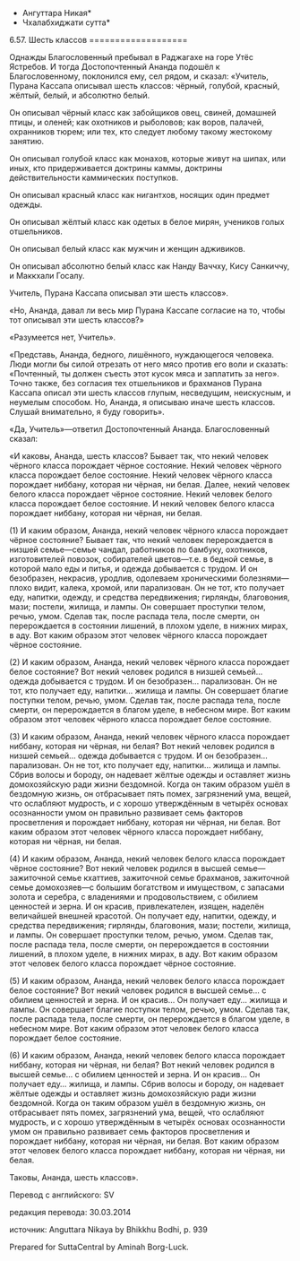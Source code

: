 * Ангуттара Никая*
* Чхалабхиджати сутта*

6\.57\. Шесть классов
\=\=\=\=\=\=\=\=\=\=\=\=\=\=\=\=\=\=\=

Однажды Благословенный пребывал в Раджагахе на горе Утёс Ястребов\. И тогда Достопочтенный Ананда подошёл к Благословенному, поклонился ему, сел рядом, и сказал: «Учитель, Пурана Кассапа описывал шесть классов: чёрный, голубой, красный, жёлтый, белый, и абсолютно белый\.

Он описывал чёрный класс как забойщиков овец, свиней, домашней птицы, и оленей; как охотников и рыболовов; как воров, палачей, охранников тюрем; или тех, кто следует любому такому жестокому занятию\.

Он описывал голубой класс как монахов, которые живут на шипах, или иных, кто придерживается доктрины каммы, доктрины действительности каммических поступков\.

Он описывал красный класс как нигантхов, носящих один предмет одежды\.

Он описывал жёлтый класс как одетых в белое мирян, учеников голых отшельников\.

Он описывал белый класс как мужчин и женщин адживиков\.

Он описывал абсолютно белый класс как Нанду Ваччху, Кису Санкиччу, и Маккхали Госалу\.

Учитель, Пурана Кассапа описывал эти шесть классов»\.

«Но, Ананда, давал ли весь мир Пурана Кассапе согласие на то, чтобы тот описывал эти шесть классов?»

«Разумеется нет, Учитель»\.

«Представь, Ананда, бедного, лишённого, нуждающегося человека\. Люди могли бы силой отрезать от него мясо против его воли и сказать: «Почтенный, ты должен съесть этот кусок мяса и заплатить за него»\. Точно также, без согласия тех отшельников и брахманов Пурана Кассапа описал эти шесть классов глупым, несведущим, неискусным, и неумелым способом\. Но, Ананда, я описываю иначе шесть классов\. Слушай внимательно, я буду говорить»\.

«Да, Учитель»—ответил Достопочтенный Ананда\. Благословенный сказал:

«И каковы, Ананда, шесть классов? Бывает так, что некий человек чёрного класса порождает чёрное состояние\. Некий человек чёрного класса порождает белое состояние\. Некий человек чёрного класса порождает ниббану, которая ни чёрная, ни белая\. Далее, некий человек белого класса порождает чёрное состояние\. Некий человек белого класса порождает белое состояние\. И некий человек белого класса порождает ниббану, которая ни чёрная, ни белая\.

\(1\) И каким образом, Ананда, некий человек чёрного класса порождает чёрное состояние? Бывает так, что некий человек перерождается в низшей семье—семье чандал, работников по бамбуку, охотников, изготовителей повозок, собирателей цветов—т\.е\. в бедной семье, в которой мало еды и питья, и одежда добывается с трудом\. И он безобразен, некрасив, уродлив, одолеваем хроническими болезнями—плохо видит, калека, хромой, или парализован\. Он не тот, кто получает еду, напитки, одежду, и средства передвижения; гирлянды, благовония, мази; постели, жилища, и лампы\. Он совершает проступки телом, речью, умом\. Сделав так, после распада тела, после смерти, он перерождается в состоянии лишений, в плохом уделе, в нижних мирах, в аду\. Вот каким образом этот человек чёрного класса порождает чёрное состояние\.

\(2\) И каким образом, Ананда, некий человек чёрного класса порождает белое состояние? Вот некий человек родился в низшей семьей… одежда добывается с трудом\. И он безобразен… парализован\. Он не тот, кто получает еду, напитки… жилища и лампы\. Он совершает благие поступки телом, речью, умом\. Сделав так, после распада тела, после смерти, он перерождается в благом уделе, в небесном мире\. Вот каким образом этот человек чёрного класса порождает белое состояние\.

\(3\) И каким образом, Ананда, некий человек чёрного класса порождает ниббану, которая ни чёрная, ни белая? Вот некий человек родился в низшей семьей… одежда добывается с трудом\. И он безобразен… парализован\. Он не тот, кто получает еду, напитки… жилища и лампы\. Сбрив волосы и бороду, он надевает жёлтые одежды и оставляет жизнь домохозяйскую ради жизни бездомной\. Когда он таким образом ушёл в бездомную жизнь, он отбрасывает пять помех, загрязнений ума, вещей, что ослабляют мудрость, и с хорошо утверждённым в четырёх основах осознанности умом он правильно развивает семь факторов просветления и порождает ниббану, которая ни чёрная, ни белая\. Вот каким образом этот человек чёрного класса порождает ниббану, которая ни чёрная, ни белая\.

\(4\) И каким образом, Ананда, некий человек белого класса порождает чёрное состояние? Вот некий человек родился в высшей семье—зажиточной семье кхаттиев, зажиточной семье брахманов, зажиточной семье домохозяев—с большим богатством и имуществом, с запасами золота и серебра, с владениями и продовольствием, с обилием ценностей и зерна\. И он красив, привлекателен, изящен, наделён величайшей внешней красотой\. Он получает еду, напитки, одежду, и средства передвижения; гирлянды, благовония, мази; постели, жилища, и лампы\. Он совершает проступки телом, речью, умом\. Сделав так, после распада тела, после смерти, он перерождается в состоянии лишений, в плохом уделе, в нижних мирах, в аду\. Вот каким образом этот человек белого класса порождает чёрное состояние\.

\(5\) И каким образом, Ананда, некий человек белого класса порождает белое состояние? Вот некий человек родился в высшей семье… с обилием ценностей и зерна\. И он красив… Он получает еду… жилища и лампы\. Он совершает благие поступки телом, речью, умом\. Сделав так, после распада тела, после смерти, он перерождается в благом уделе, в небесном мире\. Вот каким образом этот человек белого класса порождает белое состояние\.

\(6\) И каким образом, Ананда, некий человек белого класса порождает ниббану, которая ни чёрная, ни белая? Вот некий человек родился в высшей семье… с обилием ценностей и зерна\. И он красив… Он получает еду… жилища, и лампы\. Сбрив волосы и бороду, он надевает жёлтые одежды и оставляет жизнь домохозяйскую ради жизни бездомной\. Когда он таким образом ушёл в бездомную жизнь, он отбрасывает пять помех, загрязнений ума, вещей, что ослабляют мудрость, и с хорошо утверждённым в четырёх основах осознанности умом он правильно развивает семь факторов просветления и порождает ниббану, которая ни чёрная, ни белая\. Вот каким образом этот человек белого класса порождает ниббану, которая ни чёрная, ни белая\.

Таковы, Ананда, шесть классов»\.

Перевод с английского: SV

редакция перевода: 30\.03\.2014

источник: Anguttara Nikaya by Bhikkhu Bodhi, p\. 939

Prepared for SuttaCentral by Aminah Borg\-Luck\.